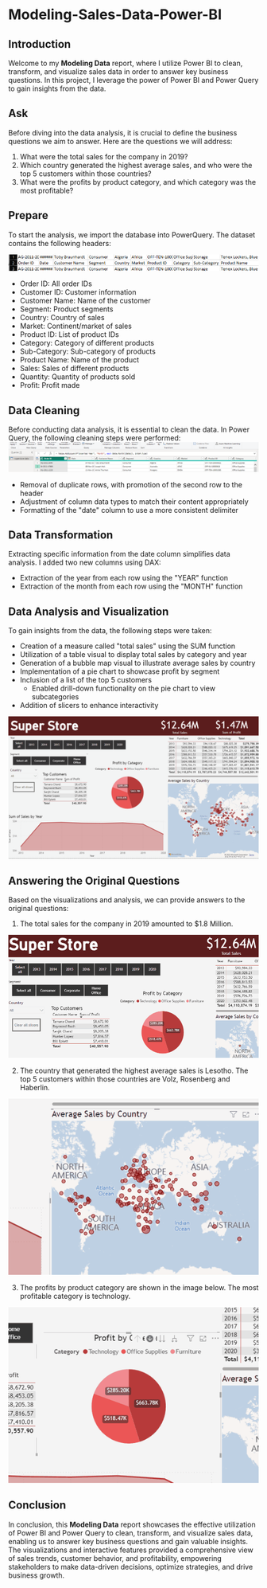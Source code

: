 
# Modeling-Sales-Data-Power-BI

## Introduction

Welcome to my **Modeling Data** report, where I utilize Power BI to clean, transform, and visualize sales data in order to answer key business questions. In this project, I leverage the power of Power BI and Power Query to gain insights from the data.

## Ask

Before diving into the data analysis, it is crucial to define the business questions we aim to answer. Here are the questions we will address:

1. What were the total sales for the company in 2019?
2. Which country generated the highest average sales, and who were the top 5 customers within those countries?
3. What were the profits by product category, and which category was the most profitable?

## Prepare

To start the analysis, we import the database into PowerQuery. The dataset contains the following headers:


![data headers](https://github.com/NIKJOJO/Modeling-Sales-Data-Power-BI/blob/main/data%20headers.png)
- Order ID: All order IDs
- Customer ID: Customer information
- Customer Name: Name of the customer
- Segment: Product segments
- Country: Country of sales
- Market: Continent/market of sales
- Product ID: List of product IDs
- Category: Category of different products
- Sub-Category: Sub-category of products
- Product Name: Name of the product
- Sales: Sales of different products
- Quantity: Quantity of products sold
- Profit: Profit made

## Data Cleaning

Before conducting data analysis, it is essential to clean the data. In Power Query, the following cleaning steps were performed:
![power query](https://github.com/NIKJOJO/Modeling-Sales-Data-Power-BI/blob/main/power%20query.png)

- Removal of duplicate rows, with promotion of the second row to the header
- Adjustment of column data types to match their content appropriately
- Formatting of the "date" column to use a more consistent delimiter

## Data Transformation

Extracting specific information from the date column simplifies data analysis. I added two new columns using DAX:

- Extraction of the year from each row using the "YEAR" function
- Extraction of the month from each row using the "MONTH" function

## Data Analysis and Visualization

To gain insights from the data, the following steps were taken:

- Creation of a measure called "total sales" using the SUM function
- Utilization of a table visual to display total sales by category and year
- Generation of a bubble map visual to illustrate average sales by country
- Implementation of a pie chart to showcase profit by segment
- Inclusion of a list of the top 5 customers
	- Enabled drill-down functionality on the pie chart to view subcategories
- Addition of slicers to enhance interactivity



![overview of report](https://github.com/NIKJOJO/Modeling-Sales-Data-Power-BI/blob/main/Overview%20Report.gif)

## Answering the Original Questions

Based on the visualizations and analysis, we can provide answers to the original questions:

1. The total sales for the company in 2019 amounted to $1.8 Million.


![question1](https://github.com/NIKJOJO/Modeling-Sales-Data-Power-BI/blob/main/Question1.gif)


2. The country that generated the highest average sales is Lesotho. The top 5 customers within those countries are Volz, Rosenberg and Haberlin.


![question2](https://github.com/NIKJOJO/Modeling-Sales-Data-Power-BI/blob/main/Question2.gif)


3. The profits by product category are shown in the image below. The most profitable category is technology.


![question3](https://github.com/NIKJOJO/Modeling-Sales-Data-Power-BI/blob/main/Question3.gif)



## Conclusion

In conclusion, this **Modeling Data** report showcases the effective utilization of Power BI and Power Query to clean, transform, and visualize sales data, enabling us to answer key business questions and gain valuable insights. The visualizations and interactive features provided a comprehensive view of sales trends, customer behavior, and profitability, empowering stakeholders to make data-driven decisions, optimize strategies, and drive business growth.
